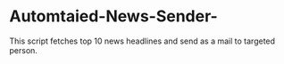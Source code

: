 # Automtaied-News-Sender-
This script fetches top 10 news headlines and send as a mail to targeted person.
